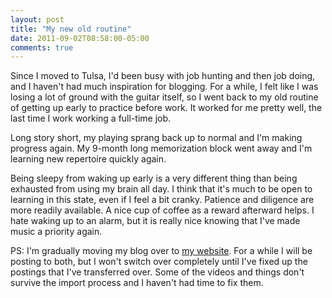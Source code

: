 ```yaml
---
layout: post
title: "My new old routine"
date: 2011-09-02T08:58:00-05:00
comments: true
---
```


Since I moved to Tulsa, I'd been busy with job hunting and then job doing, and I haven't had much inspiration for blogging. For a while, I felt like I was losing a lot of ground with the guitar itself, so I went back to my old routine of getting up early to practice before work. It worked for me pretty well, the last time I work working a full-time job.

Long story short, my playing sprang back up to normal and I'm making progress again. My 9-month long memorization block went away and I'm learning new repertoire quickly again.

Being sleepy from waking up early is a very different thing than being exhausted from using my brain all day. I think that it's much to be open to learning in this state, even if I feel a bit cranky. Patience and diligence are more readily available. A nice cup of coffee as a reward afterward helps. I hate waking up to an alarm, but it is really nice knowing that I've made music a priority again.

PS: I'm gradually moving my blog over to <a href="http://william.bajzek.com/">my website</a>. For a while I will be posting to both, but I won't switch over completely until I've fixed up the postings that I've transferred over. Some of the videos and things don't survive the import process and I haven't had time to fix them.

